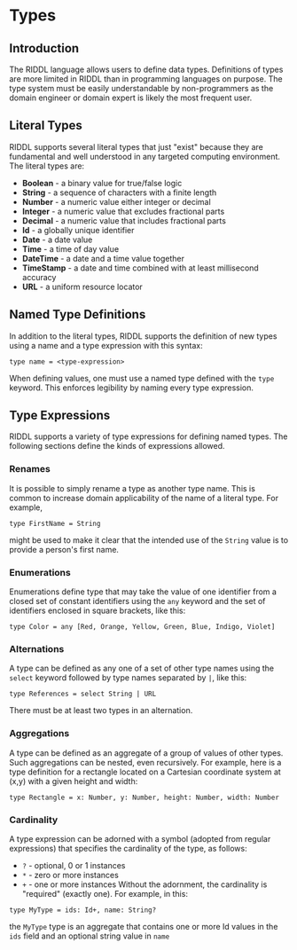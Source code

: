 # Types

## Introduction
The RIDDL language allows users to define data types. Definitions of types
are more limited in RIDDL than in programming languages on purpose. The
type system must be easily understandable by non-programmers as the domain
engineer or domain expert is likely the most frequent user. 

## Literal Types
RIDDL supports several literal types that just "exist" because they are
fundamental and well understood in any targeted computing environment. The 
literal types are:

* **Boolean** - a binary value for true/false logic
* **String** - a sequence of characters with a finite length
* **Number**  - a numeric value either integer or decimal
* **Integer** - a numeric value that excludes fractional parts
* **Decimal** - a numeric value that includes fractional parts 
* **Id** - a globally unique identifier
* **Date** - a date value
* **Time** - a time of day value
* **DateTime** - a date and a time value together
* **TimeStamp** - a date and time combined with at least millisecond accuracy
* **URL** - a uniform resource locator

## Named Type Definitions
In addition to the literal types, RIDDL supports the definition of new 
types using a name and a type expression with this syntax:
```
type name = <type-expression>
```
When defining values, one must use a named type defined with the 
`type` keyword. This enforces legibility by naming every type expression.
 
## Type Expressions
RIDDL supports a variety of type expressions for defining named types. The
following sections define the kinds of expressions allowed.

### Renames
It is possible to simply rename a type as another type name. This is common
to increase domain applicability of the name of a literal type. For example,

```
type FirstName = String
```

might be used to make it clear that the intended use of the `String` value 
is to provide a person's first name. 

### Enumerations
Enumerations define type that may take the value of one identifier from a
closed set of constant identifiers using the `any` keyword and the set of
identifiers enclosed in square brackets, like this:

```
type Color = any [Red, Orange, Yellow, Green, Blue, Indigo, Violet]
```

### Alternations
A type can be defined as any one of a set of other type names using the
`select` keyword followed by type names separated by `|`, like this:
 
```
type References = select String | URL
```

There must be at least two types in an alternation.

### Aggregations
A type can be defined as an aggregate of a group of values of other types.
Such aggregations can be nested, even recursively. For example, here is
a type definition for a rectangle located on a Cartesian coordinate system
at (x,y) with a given height and width:

```
type Rectangle = x: Number, y: Number, height: Number, width: Number
```
    
### Cardinality
A type expression can be adorned with a symbol (adopted from regular
expressions) that specifies the cardinality of the type, as follows:
* `?` - optional, 0 or 1 instances
* `*` - zero or more instances
* `+` - one or more instances
Without the adornment, the cardinality is "required" (exactly one).
For example, in this:
```
type MyType = ids: Id+, name: String?
```
the `MyType` type is an aggregate that contains one or more Id values 
in the `ids` field and an optional string value in `name`
